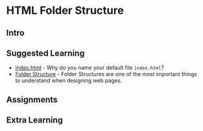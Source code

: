 # HTML Folder Structure

## Intro

## Suggested Learning

- [index.html](https://teamtreehouse.com/community/why-is-it-important-that-we-name-the-main-file-indexhtml) - Why do you name your default file `index.html`?
- [Folder Structure](http://www.htmlquick.com/tutorials/organizing-a-website/2.html) - Folder Structures are one of the most important things to understand when designing web pages.

## Assignments

## Extra Learning
